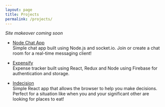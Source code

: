```yaml
---
layout: page
title: Projects
permalink: /projects/
---
```


*Site makeover coming soon*

* [Node Chat App](http://nodechat.codywanless.com)  
   Simple chat app built using Node.js and socket.io. Join or create a chat room for a real-time messaging client!

* [Expensify](http://expensify.codywanless.com)   
    Expense tracker built using React, Redux and Node using Firebase for authentication and storage.

* [Indecision](http://indecision.codywanless.com)   
    Simple React app that allows the browser to help you make decisions. Perfect for a situation like when you and your significant other are looking for places to eat!